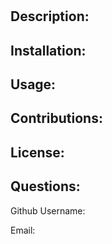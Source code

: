# 

## Description: 


## Installation: 


## Usage: 


## Contributions: 


## License: 




## Questions: 
Github Username: 

Email: 
